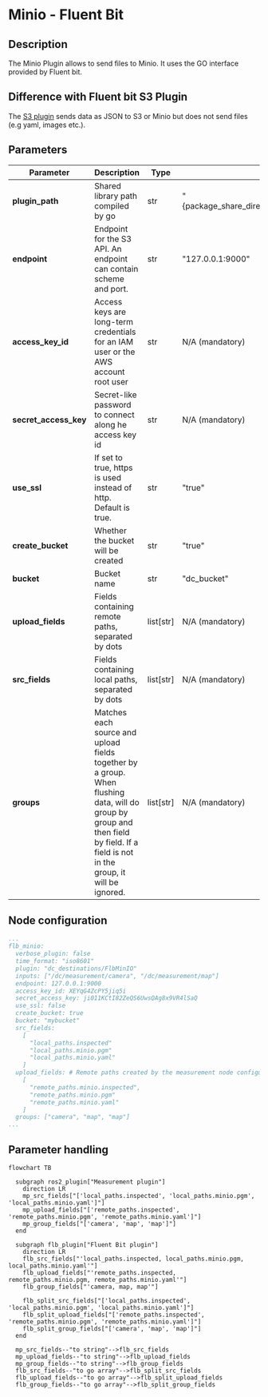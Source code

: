 # Minio - Fluent Bit

## Description

The Minio Plugin allows to send files to Minio. It uses the GO interface provided by Fluent bit.


## Difference with Fluent bit S3 Plugin
The [S3 plugin](https://docs.fluentbit.io/manual/pipeline/outputs/s3) sends data as JSON to S3 or Minio but does not send files (e.g yaml, images etc.).

## Parameters

| Parameter             | Description                                                                                                                                                                        | Type        | Default                                                  |
| --------------------- | ---------------------------------------------------------------------------------------------------------------------------------------------------------------------------------- | ----------- | -------------------------------------------------------- |
| **plugin_path**       | Shared library path compiled by go                                                                                                                                                 | str         | "{package_share_directory}/flb_plugins/lib/out_minio.so" |
| **endpoint**          | Endpoint for the S3 API. An endpoint can contain scheme and port.                                                                                                                  | str         | "127.0.0.1:9000"                                         |
| **access_key_id**     | Access keys are long-term credentials for an IAM user or the AWS account root user                                                                                                 | str         | N/A (mandatory)                                          |
| **secret_access_key** | Secret-like password to connect along he access key id                                                                                                                             | str         | N/A (mandatory)                                          |
| **use_ssl**           | If set to true, https is used instead of http. Default is true.                                                                                                                    | str         | "true"                                                   |
| **create_bucket**     | Whether the bucket will be created                                                                                                                                                 | str         | "true"                                                   |
| **bucket**            | Bucket name                                                                                                                                                                        | str         | "dc_bucket"                                              |
| **upload_fields**     | Fields containing remote paths, separated by dots                                                                                                                                  | list\[str\] | N/A (mandatory)                                          |
| **src_fields**        | Fields containing local paths, separated by dots                                                                                                                                   | list\[str\] | N/A (mandatory)                                          |
| **groups**            | Matches each source and upload fields together by a group. When flushing data, will do group by group and then field by field. If a field is not in the group, it will be ignored. | list\[str\] | N/A (mandatory)                                          |

## Node configuration

```yaml
...
flb_minio:
  verbose_plugin: false
  time_format: "iso8601"
  plugin: "dc_destinations/FlbMinIO"
  inputs: ["/dc/measurement/camera", "/dc/measurement/map"]
  endpoint: 127.0.0.1:9000
  access_key_id: XEYqG4ZcPY5jiq5i
  secret_access_key: ji011KCtI82ZeQS6UwsQAg8x9VR4lSaQ
  use_ssl: false
  create_bucket: true
  bucket: "mybucket"
  src_fields:
    [
      "local_paths.inspected"
      "local_paths.minio.pgm"
      "local_paths.minio.yaml"
    ]
  upload_fields: # Remote paths created by the measurement node configuration
    [
      "remote_paths.minio.inspected",
      "remote_paths.minio.pgm"
      "remote_paths.minio.yaml"
    ]
  groups: ["camera", "map", "map"]
...
```

## Parameter handling

```mermaid
flowchart TB

  subgraph ros2_plugin["Measurement plugin"]
    direction LR
    mp_src_fields["['local_paths.inspected', 'local_paths.minio.pgm', 'local_paths.minio.yaml']"]
    mp_upload_fields["['remote_paths.inspected', 'remote_paths.minio.pgm', 'remote_paths.minio.yaml']"]
    mp_group_fields["['camera', 'map', 'map']"]
  end

  subgraph flb_plugin["Fluent Bit plugin"]
    direction LR
    flb_src_fields["'local_paths.inspected, local_paths.minio.pgm, local_paths.minio.yaml'"]
    flb_upload_fields["'remote_paths.inspected, remote_paths.minio.pgm, remote_paths.minio.yaml'"]
    flb_group_fields["'camera, map, map'"]

    flb_split_src_fields["['local_paths.inspected', 'local_paths.minio.pgm', 'local_paths.minio.yaml']"]
    flb_split_upload_fields["['remote_paths.inspected', 'remote_paths.minio.pgm', 'remote_paths.minio.yaml']"]
    flb_split_group_fields["['camera', 'map', 'map']"]
  end

  mp_src_fields--"to string"-->flb_src_fields
  mp_upload_fields--"to string"-->flb_upload_fields
  mp_group_fields--"to string"-->flb_group_fields
  flb_src_fields--"to go array"-->flb_split_src_fields
  flb_upload_fields--"to go array"-->flb_split_upload_fields
  flb_group_fields--"to go array"-->flb_split_group_fields



```
